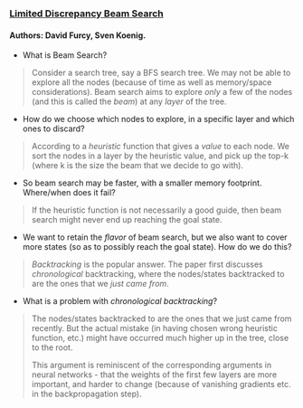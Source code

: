 ### [Limited Discrepancy Beam Search](https://www.ijcai.org/Proceedings/05/Papers/0596.pdf)
#### Authors: David Furcy, Sven Koenig.

* What is Beam Search?

>Consider a search tree, say a BFS search tree. We may not be able to explore all the nodes 
>(because of time as well as memory/space considerations). Beam search aims to explore 
>_only_ a few of the nodes (and this is called the _beam_) at any _layer_ of the tree. 


* How do we choose which nodes to explore, in a specific layer and which ones to discard?

>According to a _heuristic_ function that gives a _value_ to each node. We sort the nodes in 
>a layer by the heuristic value, and pick up the top-k (where k is the size the beam that we 
>decide to go with).


* So beam search may be faster, with a smaller memory footprint. Where/when does it fail?

>If the heuristic function is not necessarily a good guide, then beam search might never end 
>up reaching the goal state.

* We want to retain the _flavor_ of beam search, but we also want to cover more states (so as 
to possibly reach the goal state). How do we do this?

>_Backtracking_ is the popular answer. The paper first discusses _chronological_ backtracking, where
>the nodes/states backtracked to are the ones that we _just came from_. 

* What is a problem with _chronological backtracking_?

>The nodes/states backtracked to are the ones that we just came from recently. But the actual 
>mistake (in having chosen wrong heuristic function, etc.) might have occurred much higher up in the 
>tree, close to the root. 
>
>This argument is reminiscent of the corresponding arguments in neural networks - that the weights of the 
>first few layers are more important, and harder to change (because of vanishing gradients etc. in 
>the backpropagation step).  
>
